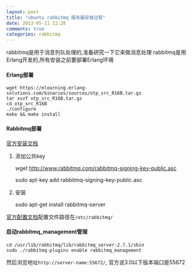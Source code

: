 ```yaml
---
layout: post
title: "ubuntu rabbitmq 服务器安装过程"
date: 2013-05-11 12:28
comments: true
categories: rabbitmq
---
```

rabbitmq是用于消息列队处理的,准备研究一下它来做消息处理
rabbitmq是用Erlang开发的,所有安装之前要部署Erlang环境

#### Erlang部署

    wget https://elearning.erlang-solutions.com/binaries/sources/otp_src_R16B.tar.gz
    tar xvzf otp_src_R16B.tar.gz
    cd otp_src_R16B
    ./configure
    make && make install

#### Rabbitmq部署
[官方安装文档](http://www.rabbitmq.com/install-debian.html)

1. 添加公共key

    wget http://www.rabbitmq.com/rabbitmq-signing-key-public.asc

    sudo apt-key add rabbitmq-signing-key-public.asc

2. 安装

    sudo apt-get install rabbitmq-server

[官方配置文档](http://www.rabbitmq.com/configure.html)配置文件路径在<code>/etc/rabbitmq/</code>

#### 启动rabbitmq_management管理

    cd /usr/lib/rabbitmq/lib/rabbitmq_server-2.7.1/sbin
    sudo ./rabbitmq-plugins enable rabbitmq_management

然后浏览地址<code>http://server-name:55672/</code>, 官方说3.0以下版本端口是55672